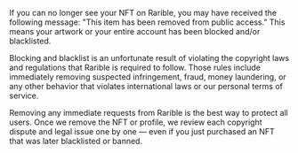 If you can no longer see your NFT on Rarible, you may have received the following message: "This item has been removed from public access." This means your artwork or your entire account has been blocked and/or blacklisted.

Blocking and blacklist is an unfortunate result of violating the copyright laws and regulations that Rarible is required to follow. Those rules include immediately removing suspected infringement, fraud, money laundering, or any other behavior that violates international laws or our personal terms of service.

Removing any immediate requests from Rarible is the best way to protect all users. Once we remove the NFT or profile, we review each copyright dispute and legal issue one by one — even if you just purchased an NFT that was later blacklisted or banned.
